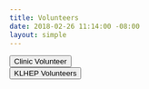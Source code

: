 ```yaml
---
title: Volunteers
date: 2018-02-26 11:14:00 -08:00
layout: simple
---
```


<div class="row">

<div class="col-sm-6">
 <button class="btn btn-block btn-primary">Clinic Volunteer</button>
</div>

<div class="col-sm-6">
<button class="btn btn-block btn-primary">KLHEP Volunteers</button>
</div>

</div>